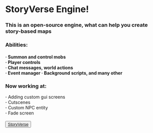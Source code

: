 <h1><b>StoryVerse Engine!</b></h1>
<h3>This is an open-source engine, what can help you create<br>
<b>story-based maps</b></h3>
<h3>Abilities:</h3>
<h4><b>·</b> Summon and control mobs<br>
    <b>·</b> Player controls<br>
    <b>·</b> Chat messages, world actions<br>
    <b>·</b> Event manager
    <b>·</b> Background scripts, and many other</h4>
<h3>Now working at:</h3>
    <b>·</b> Adding custom gui screens<br>
    <b>·</b> Cutscenes<br>
    <b>·</b> Custom NPC entity<br>
    <b>·</b> Fade screen

<style>
custom_button {
    color: white;
    background-color: green;
}
body {
    background-color: dark-gray
}
</style>
<br>
<br>
<button class="custom_button"><a href="https://www.t.me/StoryVerseStudioOfficial">
StoryVerse</a></button>
